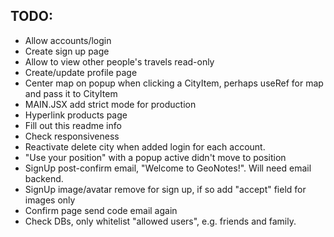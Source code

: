 ## TODO:

- Allow accounts/login
- Create sign up page
- Allow to view other people's travels read-only
- Create/update profile page
- Center map on popup when clicking a CityItem, perhaps useRef for map and pass it to CityItem
- MAIN.JSX add strict mode for production
- Hyperlink products page
- Fill out this readme info
- Check responsiveness
- Reactivate delete city when added login for each account.
- "Use your position" with a popup active didn't move to position
- SignUp post-confirm email, "Welcome to GeoNotes!". Will need email backend.
- SignUp image/avatar remove for sign up, if so add "accept" field for images only
- Confirm page send code email again
- Check DBs, only whitelist "allowed users", e.g. friends and family.
